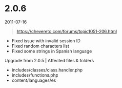 # 2.0.6

2011-07-16

> https://chevereto.com/forums/topic1051-206.html

- Fixed issue with invalid session ID
- Fixed random characters list
- Fixed some strings in Spanish language

Upgrade from 2.0.5 | Affected files & folders

- includes/classes/class.handler.php
- includes/functions.php
- content/languages/es
